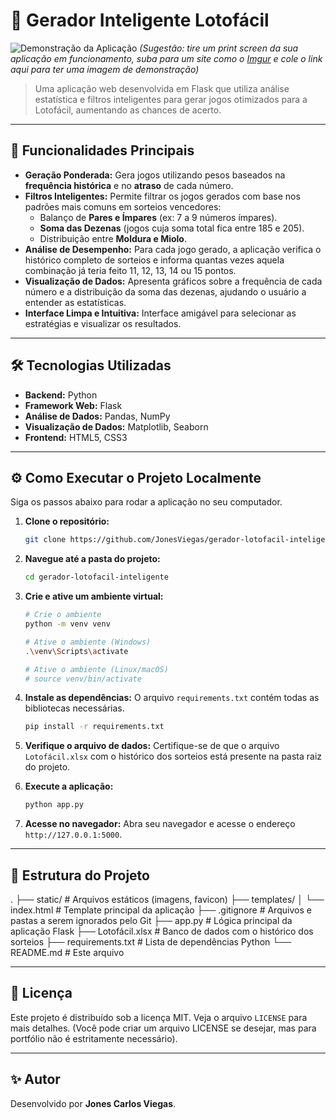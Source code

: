 # 🎲 Gerador Inteligente Lotofácil

![Demonstração da Aplicação](https://i.imgur.com/link_para_sua_imagem.png) 
*(Sugestão: tire um print screen da sua aplicação em funcionamento, suba para um site como o [Imgur](https://imgur.com/upload) e cole o link aqui para ter uma imagem de demonstração)*

> Uma aplicação web desenvolvida em Flask que utiliza análise estatística e filtros inteligentes para gerar jogos otimizados para a Lotofácil, aumentando as chances de acerto.

---

## 🚀 Funcionalidades Principais

*   **Geração Ponderada:** Gera jogos utilizando pesos baseados na **frequência histórica** e no **atraso** de cada número.
*   **Filtros Inteligentes:** Permite filtrar os jogos gerados com base nos padrões mais comuns em sorteios vencedores:
    *   Balanço de **Pares e Ímpares** (ex: 7 a 9 números ímpares).
    *   **Soma das Dezenas** (jogos cuja soma total fica entre 185 e 205).
    *   Distribuição entre **Moldura e Miolo**.
*   **Análise de Desempenho:** Para cada jogo gerado, a aplicação verifica o histórico completo de sorteios e informa quantas vezes aquela combinação já teria feito 11, 12, 13, 14 ou 15 pontos.
*   **Visualização de Dados:** Apresenta gráficos sobre a frequência de cada número e a distribuição da soma das dezenas, ajudando o usuário a entender as estatísticas.
*   **Interface Limpa e Intuitiva:** Interface amigável para selecionar as estratégias e visualizar os resultados.

---

## 🛠️ Tecnologias Utilizadas

*   **Backend:** Python
*   **Framework Web:** Flask
*   **Análise de Dados:** Pandas, NumPy
*   **Visualização de Dados:** Matplotlib, Seaborn
*   **Frontend:** HTML5, CSS3

---

## ⚙️ Como Executar o Projeto Localmente

Siga os passos abaixo para rodar a aplicação no seu computador.

1.  **Clone o repositório:**
    ```bash
    git clone https://github.com/JonesViegas/gerador-lotofacil-inteligente.git
    ```

2.  **Navegue até a pasta do projeto:**
    ```bash
    cd gerador-lotofacil-inteligente
    ```

3.  **Crie e ative um ambiente virtual:**
    ```bash
    # Crie o ambiente
    python -m venv venv

    # Ative o ambiente (Windows)
    .\venv\Scripts\activate

    # Ative o ambiente (Linux/macOS)
    # source venv/bin/activate
    ```

4.  **Instale as dependências:**
    O arquivo `requirements.txt` contém todas as bibliotecas necessárias.
    ```bash
    pip install -r requirements.txt
    ```

5.  **Verifique o arquivo de dados:**
    Certifique-se de que o arquivo `Lotofácil.xlsx` com o histórico dos sorteios está presente na pasta raiz do projeto.

6.  **Execute a aplicação:**
    ```bash
    python app.py
    ```

7.  **Acesse no navegador:**
    Abra seu navegador e acesse o endereço `http://127.0.0.1:5000`.

---

## 📂 Estrutura do Projeto


.
├── static/ # Arquivos estáticos (imagens, favicon)
├── templates/
│ └── index.html # Template principal da aplicação
├── .gitignore # Arquivos e pastas a serem ignorados pelo Git
├── app.py # Lógica principal da aplicação Flask
├── Lotofácil.xlsx # Banco de dados com o histórico dos sorteios
├── requirements.txt # Lista de dependências Python
└── README.md # Este arquivo


---

## 📄 Licença

Este projeto é distribuído sob a licença MIT. Veja o arquivo `LICENSE` para mais detalhes. (Você pode criar um arquivo LICENSE se desejar, mas para portfólio não é estritamente necessário).

---

## ✨ Autor

Desenvolvido por **Jones Carlos Viegas**.